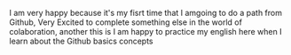 I am very happy because it's my fisrt time that I amgoing to do a path from Github, Very Excited to complete something else in the world of colaboration, another this is I am happy to practice my english here when I learn about the Github basics concepts  
